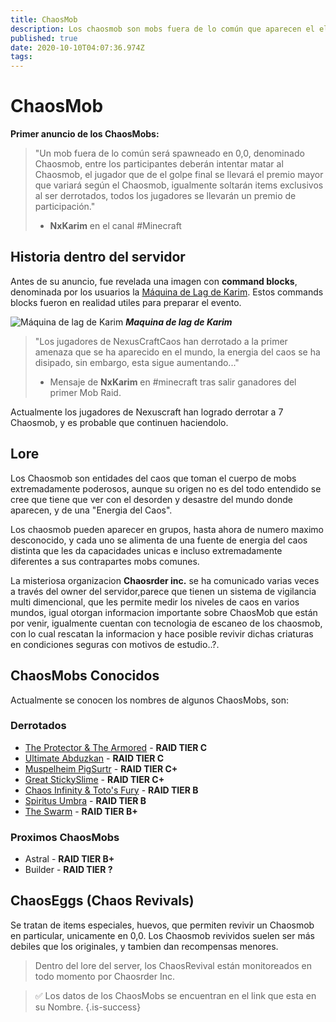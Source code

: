 ```yaml
---
title: ChaosMob
description: Los chaosmob son mobs fuera de lo común que aparecen el el centro del mundo, si los derrotas, puedes llevarte premios
published: true
date: 2020-10-10T04:07:36.974Z
tags: 
---
```


# ChaosMob
**Primer anuncio de los ChaosMobs:**
> "Un mob fuera de lo común será spawneado en 0,0, denominado Chaosmob, entre los participantes deberán intentar matar al Chaosmob, el jugador que de el golpe final se llevará el premio mayor que variará según el Chaosmob, igualmente soltarán items exclusivos al ser derrotados, todos los jugadores se llevarán un premio de participación."
> - **NxKarim** en el canal #Minecraft


## Historia dentro del servidor
Antes de su anuncio, fue revelada una imagen con **command blocks**, denominada por los usuarios la [Máquina de Lag de Karim](/maquina_de_lag_de_karim). Estos commands blocks fueron en realidad utiles para preparar el evento.

![Máquina de lag de Karim](https://cdn.discordapp.com/attachments/556529167529803776/592163412956545024/2019-06-22_20.24.59.png) ***Maquina de lag de Karim***

> "Los jugadores de NexusCraftCaos han derrotado a la primer amenaza que se ha aparecido en el mundo, la energia del caos se ha disipado, sin embargo, esta sigue aumentando..."
> - Mensaje de **NxKarim** en #minecraft tras salir ganadores del primer Mob Raid. 

Actualmente los jugadores de Nexuscraft han logrado derrotar a 7 Chaosmob, y es probable que continuen haciendolo.

## Lore

Los Chaosmob son entidades del caos que toman el cuerpo de mobs extremadamente poderosos, aunque su origen no es del todo entendido se cree que tiene que ver con el desorden y desastre del mundo donde aparecen, y de una "Energia del Caos".

Los chaosmob pueden aparecer en grupos, hasta ahora de numero maximo desconocido, y cada uno se alimenta de una fuente de energia del caos distinta que les da capacidades unicas e incluso extremadamente diferentes a sus contrapartes mobs comunes.

La misteriosa organizacion **Chaosrder inc.** se ha comunicado varias veces a través del owner del servidor,parece que tienen un sistema de vigilancia multi dimencional, que les permite medir los niveles de caos en varios mundos, igual otorgan informacion importante sobre ChaosMob que están por venir, igualmente cuentan con tecnologia de escaneo de los chaosmob, con lo cual rescatan la informacion y hace posible revivir dichas criaturas en condiciones seguras con motivos de estudio..?.

## ChaosMobs Conocidos
Actualmente se conocen los nombres  de algunos ChaosMobs, son:
### Derrotados
- [The Protector & The Armored](./protector_armored) - **RAID TIER C**
- [Ultimate Abduzkan](/abduzkan#ultimate-abduzkan) - **RAID TIER C**
- [Muspelheim PigSurtr](./pigsurtr) - **RAID TIER C+**
- [Great StickySlime](./stickyslime) - **RAID TIER C+**
- [Chaos Infinity & Toto's Fury](./ChaosToto) - **RAID TIER B**
- [Spiritus Umbra](./ChaosUmbra) - **RAID TIER B**
- [The Swarm](./ChaosSwarm) - **RAID TIER B+**
### Proximos ChaosMobs
- Astral - **RAID TIER B+**
- Builder - **RAID TIER ?**

## ChaosEggs (Chaos Revivals)
Se tratan de items especiales, huevos, que permiten revivir un Chaosmob en particular, unicamente en 0,0.
Los Chaosmob revividos suelen ser más debiles que los originales, y tambien dan recompensas menores.
>Dentro del lore del server, los ChaosRevival están monitoreados en todo momento por Chaosrder Inc.


> :white_check_mark: Los datos de los ChaosMobs se encuentran en el link que esta en su Nombre.
{.is-success}